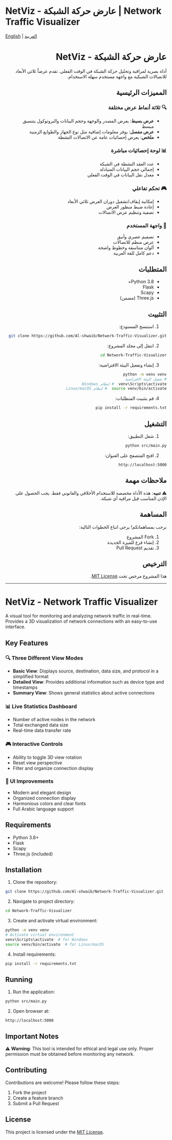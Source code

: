 # NetViz - عارض حركة الشبكة | Network Traffic Visualizer

[English](#english) | [العربية](#arabic)

<div dir="rtl">

# <a name="arabic"></a>عارض حركة الشبكة - NetViz

أداة بصرية لمراقبة وتحليل حركة الشبكة في الوقت الفعلي. تقدم عرضاً ثلاثي الأبعاد للاتصالات الشبكية مع واجهة مستخدم سهلة الاستخدام.

## المميزات الرئيسية

### 🔍 ثلاثة أنماط عرض مختلفة
- **عرض بسيط**: يعرض المصدر والوجهة وحجم البيانات والبروتوكول بتنسيق مبسط
- **عرض مفصل**: يوفر معلومات إضافية مثل نوع الجهاز والطوابع الزمنية
- **ملخص**: يعرض إحصائيات عامة عن الاتصالات النشطة

### 📊 لوحة إحصائيات مباشرة
- عدد العقد النشطة في الشبكة
- إجمالي حجم البيانات المتبادلة
- معدل نقل البيانات في الوقت الفعلي

### 🎮 تحكم تفاعلي
- إمكانية إيقاف/تشغيل دوران العرض ثلاثي الأبعاد
- إعادة ضبط منظور العرض
- تصفية وتنظيم عرض الاتصالات

### 🎯  واجهة المستخدم
- تصميم عصري وأنيق
- عرض منظم للاتصالات
- ألوان متناسقة وخطوط واضحة
- دعم كامل للغة العربية

## المتطلبات

- Python 3.8+
- Flask
- Scapy
- Three.js (مضمن)

## التثبيت

1. استنسخ المستودع:
```bash
git clone https://github.com/Al-shwaib/Network-Traffic-Visualizer.git
```

2. انتقل إلى مجلد المشروع:
```bash
cd Network-Traffic-Visualizer
```

3. إنشاء وتفعيل البيئة الافتراضية:
```bash
python -m venv venv
# تفعيل البيئة الافتراضية
venv\Scripts\activate  # لنظام Windows
source venv/bin/activate  # لنظام Linux/macOS
```

4. قم بتثبيت المتطلبات:
```bash
pip install -r requirements.txt
```

## التشغيل

1. شغل التطبيق:
```bash
python src/main.py
```

2. افتح المتصفح على العنوان:
```
http://localhost:5000
```

## ملاحظات مهمة

⚠️ **تنبيه**: هذه الأداة مخصصة للاستخدام الأخلاقي والقانوني فقط. يجب الحصول على الإذن المناسب قبل مراقبة أي شبكة.

## المساهمة

نرحب بمساهماتكم! يرجى اتباع الخطوات التالية:
1. Fork المشروع
2. إنشاء فرع للميزة الجديدة
3. تقديم Pull Request

## الترخيص

هذا المشروع مرخص تحت [MIT License](LICENSE).

</div>

---

# <a name="english"></a>NetViz - Network Traffic Visualizer

A visual tool for monitoring and analyzing network traffic in real-time. Provides a 3D visualization of network connections with an easy-to-use interface.

## Key Features

### 🔍 Three Different View Modes
- **Basic View**: Displays source, destination, data size, and protocol in a simplified format
- **Detailed View**: Provides additional information such as device type and timestamps
- **Summary View**: Shows general statistics about active connections

### 📊 Live Statistics Dashboard
- Number of active nodes in the network
- Total exchanged data size
- Real-time data transfer rate

### 🎮 Interactive Controls
- Ability to toggle 3D view rotation
- Reset view perspective
- Filter and organize connection display

### 🎯 UI Improvements
- Modern and elegant design
- Organized connection display
- Harmonious colors and clear fonts
- Full Arabic language support

## Requirements

- Python 3.8+
- Flask
- Scapy
- Three.js (included)

## Installation

1. Clone the repository:
```bash
git clone https://github.com/Al-shwaib/Network-Traffic-Visualizer.git
```

2. Navigate to project directory:
```bash
cd Network-Traffic-Visualizer
```

3. Create and activate virtual environment:
```bash
python -m venv venv
# Activate virtual environment
venv\Scripts\activate  # for Windows
source venv/bin/activate  # for Linux/macOS
```

4. Install requirements:
```bash
pip install -r requirements.txt
```

## Running

1. Run the application:
```bash
python src/main.py
```

2. Open browser at:
```
http://localhost:5000
```

## Important Notes

⚠️ **Warning**: This tool is intended for ethical and legal use only. Proper permission must be obtained before monitoring any network.

## Contributing

Contributions are welcome! Please follow these steps:
1. Fork the project
2. Create a feature branch
3. Submit a Pull Request

## License

This project is licensed under the [MIT License](LICENSE).
